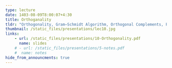```yaml
---
type: lecture
date: 1403-08-09T8:00:07+4:30
title: Orthoganality
tldr: "Orthogonality, Gram–Schmidt Algorithm, Orthogonal Complements, Projection"
thumbnail: /static_files/presentations/lec10.jpg
links: 
    - url: /static_files/presentations/10-Orthogonality.pdf
      name: slides
    # - url: /static_files/presentations/5-notes.pdf
    #  name: notes  
hide_from_announcments: true
---
```


